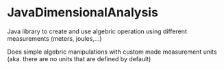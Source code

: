 # JavaDimensionalAnalysis
Java library to create and use algebric operation using different measurements (meters, joules,...)

Does simple algebric manipulations with custom made measurement units (aka. there are no units that are defined by default)

